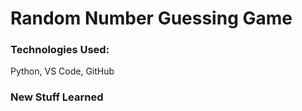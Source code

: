 # Random Number Guessing Game

<h3>Technologies Used: </h3>
<p>Python, VS Code, GitHub</p>

<h3>New Stuff Learned</h3>
<p></p>

